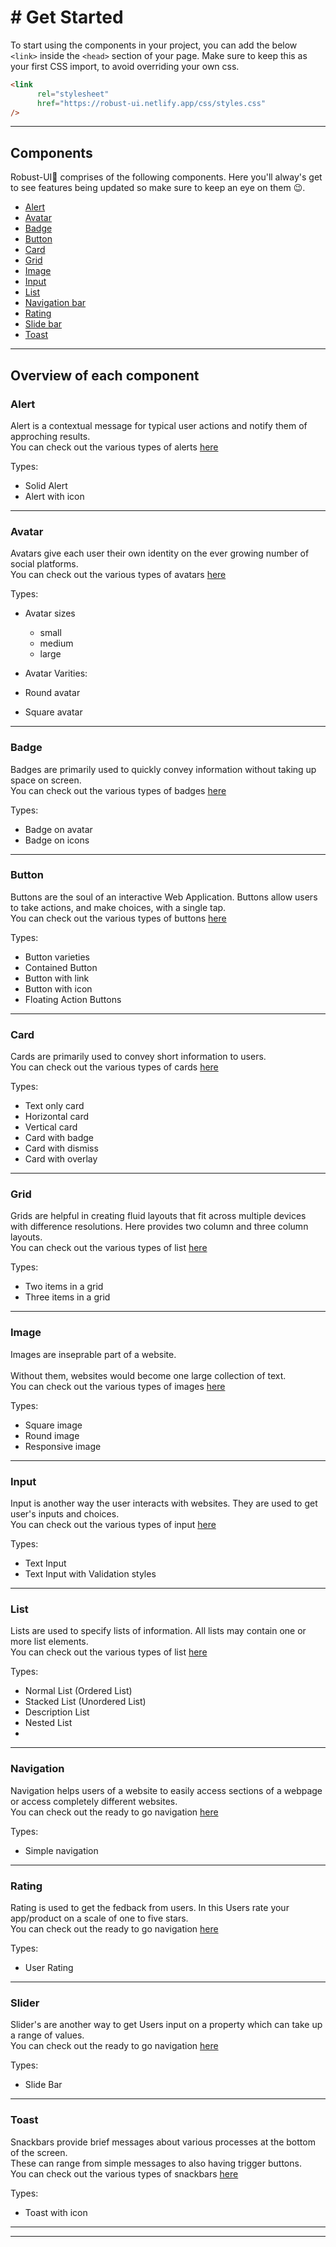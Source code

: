 <h1># Get Started </h1>

To start using the components in your project, you can add the below `<link>` inside the `<head>` section of your page. Make sure to keep this as your first CSS import, to avoid overriding your own css.

```html
<link 
      rel="stylesheet" 
      href="https://robust-ui.netlify.app/css/styles.css" 
/>

```

---

## Components

Robust-UI🚀 comprises of the following components. Here you'll alway's get to see features being updated so make sure to keep an eye on them 😉.

<ul>
  <li><a href="https://robust-ui.netlify.app/components/alert/alert">Alert</a></li>
  <li><a href="https://robust-ui.netlify.app/components/Avatar/avatar">Avatar</a></li>
  <li><a href="https://robust-ui.netlify.app/components/Badge/badge">Badge</a></li>
  <li><a href="https://robust-ui.netlify.app/components/Button/button">Button</a></li>
  <li><a href="https://robust-ui.netlify.app/components/card/card">Card</a></li>
 <li><a href="https://robust-ui.netlify.app/components/Grid/grid">Grid</a></li>
  <li><a href="https://robust-ui.netlify.app/components/ImageR/imageR">Image</a></li>
  <li><a href="https://robust-ui.netlify.app/components/Input/input">Input</a></li>
    <li><a href="https://robust-ui.netlify.app/components/Lists/lists">List</a></li>
  <li><a href="https://robust-ui.netlify.app/components/Navigation/navigation">Navigation bar</a> </li>
    <li><a href="https://robust-ui.netlify.app/components/Rating/rating">Rating</a></li>
      <li><a href="https://robust-ui.netlify.app/components/Slidebar/slidebar">Slide bar</a></li>
  <li><a href="https://robust-ui.netlify.app/components/Toast/toast">Toast</a></li>


</ul>

---
## Overview of each component


### Alert

Alert is a contextual message for typical user actions and notify them of approching results.
<br />
You can check out the various types of alerts [here](https://robust-ui.netlify.app/components/alert/alert)

Types:
* Solid Alert
* Alert with icon

----

### Avatar

Avatars give each user their own identity on the ever growing number of social platforms. 
<br />
You can check out the various types of avatars [here](https://robust-ui.netlify.app/components/Avatar/avatar)

Types:
* Avatar sizes
  * small
  * medium
  * large

* Avatar Varities:
 * Round avatar
 * Square avatar

<hr />

### Badge

Badges are primarily used to quickly convey information without taking up space on screen.
<br />
You can check out the various types of badges [here](https://robust-ui.netlify.app/components/Badge/badge)

Types:
* Badge on avatar
* Badge on icons

<hr />

### Button

Buttons are the soul of an interactive Web Application. Buttons allow users to take actions, and make choices, with a single tap.
<br />
You can check out the various types of buttons [here](https://robust-ui.netlify.app/components/Button/button)

Types:
* Button varieties
 * Contained Button
 * Button with link
 * Button with icon
 * Floating Action Buttons

<hr />

### Card

Cards are primarily used to convey short information to users.
<br />
You can check out the various types of cards [here](https://robust-ui.netlify.app/components/Card/card)

Types:
* Text only card
* Horizontal card
* Vertical card
* Card with badge
* Card with dismiss
* Card with overlay

<hr />

### Grid

Grids are helpful in creating fluid layouts that fit across multiple devices with difference resolutions. Here provides two column and three column layouts.
<br />
You can check out the various types of list [here](https://robust-ui.netlify.app/components/Grid/grid)

Types:
* Two items in a grid
* Three items in a grid

<hr />

### Image

Images are inseprable part of a website.  
<br />
Without them, websites would become one large collection of text.
<br />
You can check out the various types of images [here](https://robust-ui.netlify.app/components/ImageR/imageR)

Types:
* Square image
* Round image
* Responsive image

<hr />

### Input

Input is another way the user interacts with websites. They are used to get user's inputs and choices.
<br />
You can check out the various types of input [here](https://robust-ui.netlify.app/components/Input/input)

Types:
* Text Input
* Text Input with Validation styles


<hr />

### List

Lists are used to specify lists of information. All lists may contain one or more list elements. 
<br />
You can check out the various types of list [here](https://robust-ui.netlify.app/components/Lists/lists)

Types:
*  Normal List (Ordered List)
* Stacked List (Unordered List)
* Description List
* Nested List
* 

<hr />

### Navigation

Navigation helps users of a website to easily access sections of a webpage or access completely different websites.
<br />
You can check out the ready to go navigation [here]("https://robust-ui.netlify.app/components/Navigation/navigation)

Types:
* Simple navigation

<hr />

### Rating

Rating is used to get the fedback from users. In this Users rate your app/product on a scale of one to five stars.
<br />
You can check out the ready to go navigation [here]("https://robust-ui.netlify.app/components/Rating/rating)

Types:
* User Rating

<hr />

### Slider

 Slider's are another way to get Users input on a property which can take up a range of values.
<br />
You can check out the ready to go navigation [here]("https://robust-ui.netlify.app/components/Slidebar/slidebar)

Types:
* Slide Bar

<hr />

### Toast

Snackbars provide brief messages about various processes at the bottom of the screen.
<br /> 
These can range from simple messages to also having trigger buttons.
<br />
You can check out the various types of snackbars [here](https://robust-ui.netlify.app/components/toast/toast)

Types:
* Toast with icon


<hr />


---

